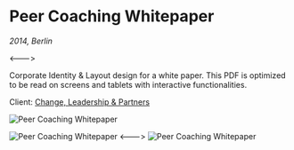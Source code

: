 # Peer Coaching Whitepaper

_2014, Berlin_

<---> <!-- magic separator, between columns -->

Corporate Identity & Layout design for a white paper. This PDF is optimized to be read on screens and tablets with interactive functionalities.

Client: [Change, Leadership & Partners](https://www.change-leadership.net/)

![Peer Coaching Whitepaper](/images/pcc-01.jpg)

![Peer Coaching Whitepaper](/images/pcc-03.jpg)
<---> <!-- magic separator, between columns -->
![Peer Coaching Whitepaper](/images/pcc-02.jpg)
